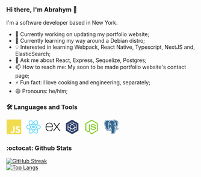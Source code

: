 ### Hi there, I'm Abrahym 👋

I'm a software developer based in New York.

-   🔭 Currently working on updating my portfolio website;
-   🌱 Currently learning my way around a Debian distro;
-   💡 Interested in learning Webpack, React Native, Typescript, NextJS and, ElasticSearch;
-   💬 Ask me about React, Express, Sequelize, Postgres;
-   📫 How to reach me: My soon to be made portfolio website's contact page;
-   ⚡ Fun fact: I love cooking and engineering, separately;
-   😄 Pronouns: he/him;

### 🛠️ Languages and Tools

<a href="https://javascript.com/" title="Javascript" target="_blank"><img src="https://github.com/devicons/devicon/blob/master/icons/javascript/javascript-plain.svg" width="40" alt="Javascript"></a> &nbsp;
<a href="https://reactjs.org/" title="React" target="_blank"><img src="https://github.com/devicons/devicon/blob/master/icons/react/react-original.svg" width="40" alt="React"></a> &nbsp;
<a href="https://expressjs.com/" title="Express" target="_blank"><img src="https://github.com/devicons/devicon/blob/master/icons/express/express-original.svg" width="40" alt="Express"></a> &nbsp;
<a href="https://sequelize.org/" title="Sequelize" target="_blank"><img src="https://github.com/devicons/devicon/blob/master/icons/sequelize/sequelize-plain.svg" width="40" alt="Sequelize"></a> &nbsp;
<a href="https://nodejs.org/en/" title="Node" target="_blank"><img src="https://github.com/devicons/devicon/blob/master/icons/nodejs/nodejs-plain.svg" width="40" alt="React"></a> &nbsp;
<a href="https://postgresql.org/" title="PostgreSQL" target="_blank"><img src="https://github.com/devicons/devicon/blob/master/icons/postgresql/postgresql-plain.svg" width="40" alt="PostgreSQL"></a> &nbsp;

### :octocat: Github Stats

[![GitHub Streak](http://github-readme-streak-stats.herokuapp.com?user=abrahym-sharfeldden&theme=dark)](https://git.io/streak-stats) <br />
[![Top Langs](https://github-readme-stats.vercel.app/api/top-langs/?username=abrahym-sharfeldden&layout=compact&theme=github_dark)](https://github.com/anuraghazra/github-readme-stats)
